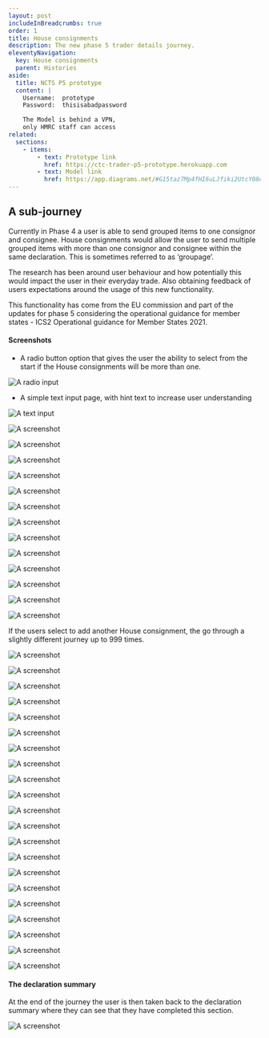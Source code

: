```yaml
---
layout: post
includeInBreadcrumbs: true
order: 1
title: House consignments
description: The new phase 5 trader details journey.
eleventyNavigation:
  key: House consignments
  parent: Histories
aside:
  title: NCTS P5 prototype
  content: |
    Username:  prototype
    Password:  thisisabadpassword

    The Model is behind a VPN, 
    only HMRC staff can access
related:
  sections:
    - items:
        - text: Prototype link
          href: https://ctc-trader-p5-prototype.herokuapp.com
        - text: Model link
          href: https://app.diagrams.net/#G15taz7Mp4fHI6uLJfiki2UtcY08oxmCby
---
```


## A sub-journey

Currently in Phase 4 a user is able to send grouped items to one consignor and consignee. House consignments would allow the user to send multiple grouped items with more than one consignor and consignee within the same declaration. This is sometimes referred to as ‘groupage’.

The research has been around user behaviour and how potentially this would impact the user in their everyday trade. Also obtaining feedback of users expectations around the usage of this new functionality.

This functionality has come from the EU commission and part of the updates for phase 5 considering the operational guidance for member states - ICS2 Operational guidance for Member States 2021.

#### Screenshots

- A radio button option that gives the user the ability to select from the start if the House consignments will be more than one.

![A radio input](/assets/house-consignments/01.png "The first branching radio input page")
<br>

- A simple text input page, with hint text to increase user understanding

![A text input](/assets/house-consignments/02.png "The Holder EORI input page")
<br>

![A screenshot](/assets/house-consignments/03.png "A prototype screenshot")
<br>

![A screenshot](/assets/house-consignments/04.png "A prototype screenshot")
<br>

![A screenshot](/assets/house-consignments/06.png "A prototype screenshot")
<br>

![A screenshot](/assets/house-consignments/07.png "A prototype screenshot")
<br>

![A screenshot](/assets/house-consignments/08.png "A prototype screenshot")
<br>

![A screenshot](/assets/house-consignments/09.png "A prototype screenshot")
<br>

![A screenshot](/assets/house-consignments/10.png "A prototype screenshot")
<br>

![A screenshot](/assets/house-consignments/11.png "A prototype screenshot")
<br>

![A screenshot](/assets/house-consignments/12.png "A prototype screenshot")
<br>

![A screenshot](/assets/house-consignments/13.png "A prototype screenshot")
<br>

![A screenshot](/assets/house-consignments/14.png "A prototype screenshot")
<br>

![A screenshot](/assets/house-consignments/15.png "A prototype screenshot")
<br>

![A screenshot](/assets/house-consignments/31.png "A prototype screenshot")
<br>

If the users select to add another House consignment, the go through a slightly different journey up to 999 times.

![A screenshot](/assets/house-consignments/32.png "A prototype screenshot")
<br>

![A screenshot](/assets/house-consignments/33.png "A prototype screenshot")
<br>

![A screenshot](/assets/house-consignments/34.png "A prototype screenshot")
<br>

![A screenshot](/assets/house-consignments/35.png "A prototype screenshot")
<br>

![A screenshot](/assets/house-consignments/36.png "A prototype screenshot")
<br>

![A screenshot](/assets/house-consignments/37.png "A prototype screenshot")
<br>

![A screenshot](/assets/house-consignments/38.png "A prototype screenshot")
<br>

![A screenshot](/assets/house-consignments/39.png "A prototype screenshot")
<br>

![A screenshot](/assets/house-consignments/40.png "A prototype screenshot")
<br>

![A screenshot](/assets/house-consignments/41.png "A prototype screenshot")
<br>

![A screenshot](/assets/house-consignments/42.png "A prototype screenshot")
<br>

![A screenshot](/assets/house-consignments/43.png "A prototype screenshot")
<br>

![A screenshot](/assets/house-consignments/44.png "A prototype screenshot")
<br>

![A screenshot](/assets/house-consignments/45.png "A prototype screenshot")
<br>

![A screenshot](/assets/house-consignments/46.png "A prototype screenshot")
<br>

![A screenshot](/assets/house-consignments/47.png "A prototype screenshot")
<br>

![A screenshot](/assets/house-consignments/48.png "A prototype screenshot")
<br>

![A screenshot](/assets/house-consignments/49.png "A prototype screenshot")
<br>

![A screenshot](/assets/house-consignments/50.png "A prototype screenshot")
<br>

![A screenshot](/assets/house-consignments/51.png "A prototype screenshot")
<br>

![A screenshot](/assets/house-consignments/52.png "A prototype screenshot")
<br>

#### The declaration summary

At the end of the journey the user is then taken back to the declaration summary where they can see that they have completed this section.

![A screenshot](/assets/house-consignments/16.png "A screenshot of the declaration summary")
<br>
